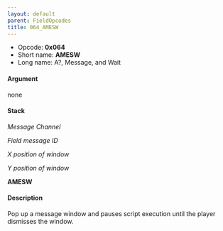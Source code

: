 ```yaml
---
layout: default
parent: FieldOpcodes
title: 064_AMESW
---
```


-   Opcode: **0x064**
-   Short name: **AMESW**
-   Long name: A?, Message, and Wait

#### Argument

none

#### Stack

  
*Message Channel*

*Field message ID*

*X position of window*

*Y position of window*

**AMESW**

#### Description

Pop up a message window and pauses script execution until the player dismisses the window.
